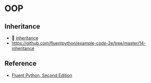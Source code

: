 # OOP

## Inheritance
- 📂 [inheritance](./Inheritance/)
- https://github.com/fluentpython/example-code-2e/tree/master/14-inheritance


## Reference

- [Fluent Python, Second Edition](https://github.com/fluentpython/example-code-2e/tree/master)